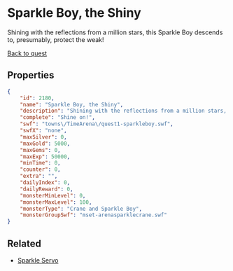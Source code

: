 # Sparkle Boy, the Shiny

Shining with the reflections from a million stars, this Sparkle Boy descends to, presumably, protect the weak!

[Back to quest](../quests.md)

## Properties

```json
{
    "id": 2180,
    "name": "Sparkle Boy, the Shiny",
    "description": "Shining with the reflections from a million stars, this Sparkle Boy descends to, presumably, protect the weak!",
    "complete": "Shine on!",
    "swf": "towns\/TimeArena\/quest1-sparkleboy.swf",
    "swfX": "none",
    "maxSilver": 0,
    "maxGold": 5000,
    "maxGems": 0,
    "maxExp": 50000,
    "minTime": 0,
    "counter": 0,
    "extra": "",
    "dailyIndex": 0,
    "dailyReward": 0,
    "monsterMinLevel": 0,
    "monsterMaxLevel": 100,
    "monsterType": "Crane and Sparkle Boy",
    "monsterGroupSwf": "mset-arenasparklecrane.swf"
}
```

## Related

- [Sparkle Servo](../items/22118-sparkle-servo.md)

